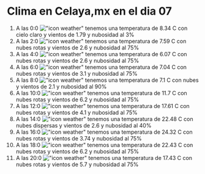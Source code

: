 # Clima en Celaya,mx en el dia 07

1. A las 0:0 !["icon weather"](http://openweathermap.org/img/w/01n.png) tenemos una temperatura de 8.34 C con cielo claro y  vientos de 1.79 y nubosidad al 3%
1. A las 2:0 !["icon weather"](http://openweathermap.org/img/w/04n.png) tenemos una temperatura de 7.59 C con nubes rotas y  vientos de 2.6 y nubosidad al 75%
1. A las 4:0 !["icon weather"](http://openweathermap.org/img/w/04n.png) tenemos una temperatura de 6.07 C con nubes rotas y  vientos de 2.6 y nubosidad al 75%
1. A las 6:0 !["icon weather"](http://openweathermap.org/img/w/04n.png) tenemos una temperatura de 7.04 C con nubes rotas y  vientos de 3.1 y nubosidad al 75%
1. A las 8:0 !["icon weather"](http://openweathermap.org/img/w/04d.png) tenemos una temperatura de 7.1 C con nubes y  vientos de 2.1 y nubosidad al 90%
1. A las 10:0 !["icon weather"](http://openweathermap.org/img/w/04d.png) tenemos una temperatura de 11.7 C con nubes rotas y  vientos de 6.2 y nubosidad al 75%
1. A las 12:0 !["icon weather"](http://openweathermap.org/img/w/04d.png) tenemos una temperatura de 17.61 C con nubes rotas y  vientos de 4.1 y nubosidad al 75%
1. A las 14:0 !["icon weather"](http://openweathermap.org/img/w/03d.png) tenemos una temperatura de 22.48 C con nubes dispersas y  vientos de 2.6 y nubosidad al 40%
1. A las 16:0 !["icon weather"](http://openweathermap.org/img/w/04d.png) tenemos una temperatura de 24.32 C con nubes rotas y  vientos de 3.74 y nubosidad al 75%
1. A las 18:0 !["icon weather"](http://openweathermap.org/img/w/04d.png) tenemos una temperatura de 22.43 C con nubes rotas y  vientos de 6.2 y nubosidad al 75%
1. A las 20:0 !["icon weather"](http://openweathermap.org/img/w/04n.png) tenemos una temperatura de 17.43 C con nubes rotas y  vientos de 5.7 y nubosidad al 75%
